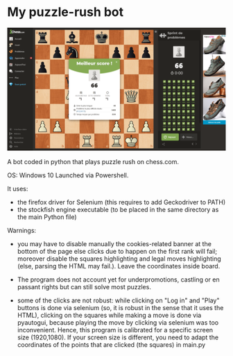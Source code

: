 # My puzzle-rush bot
![](https://github.com/Clement-Lelievre/puzzle_rush_bot/blob/main/scores_screenshots/2021-05-19_12-56-23.png)   

A bot coded in python that plays puzzle rush on chess.com.

OS: Windows 10
Launched via Powershell.

It uses:
- the firefox driver for Selenium (this requires to add Geckodriver to PATH) 
- the stockfish engine executable (to be placed in the same directory as the main Python file)

Warnings: 
- you may have to disable manually the cookies-related banner at the bottom of the page else clicks due to happen on the first rank will fail; moreover disable the squares highlighting and legal moves highlighting (else, parsing the HTML may fail.). Leave the coordinates inside board.

- The program does not account yet for underpromotions, castling or en passant rights but can still solve most puzzles. 

- some of the clicks are not robust: while clicking on "Log in" and "Play" buttons is done via selenium (so, it is robust in the sense that it uses the HTML), clicking on the squares while making a move is done via pyautogui, because playing the move by clicking via selenium was too inconvenient.
Hence, this program is calibrated for a specific screen size (1920,1080). If your screen size is different, you need to adapt the coordinates of the points that are clicked (the squares) in main.py
